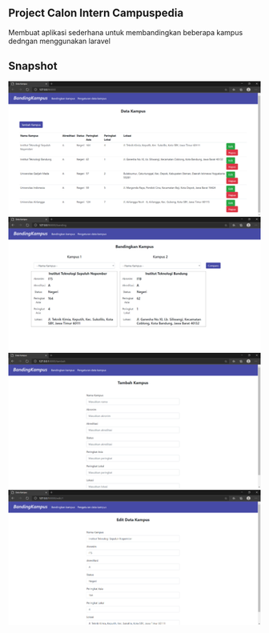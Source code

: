 
## Project Calon Intern Campuspedia

Membuat aplikasi sederhana untuk membandingkan beberapa kampus dedngan menggunakan laravel

## Snapshot

<img src="./Capture1.png" alt="Build Status">
<img src="./Capture2.png" alt="Build Status">
<img src="./Capture3.png" alt="Build Status">
<img src="./Capture4.png" alt="Build Status">